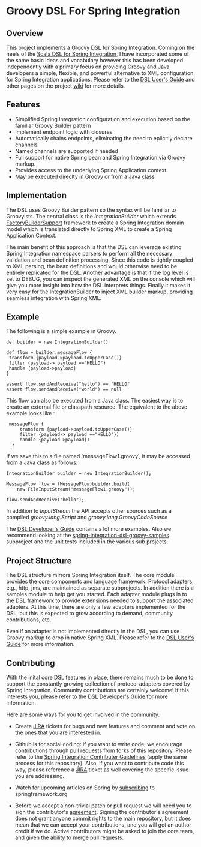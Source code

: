 Groovy DSL For Spring Integration
=================================

## Overview
This project implements a Groovy DSL for Spring Integration. Coming on the heels of the [Scala DSL for Spring Integration](https://github.com/SpringSource/spring-integration-dsl-scala), I have incorporated some of the same basic ideas and vocabulary however this has been developed independently with a primary focus on providing Groovy and Java developers a simple, flexible, and powerful alternative to XML configuration for Spring Integration applications. Please refer to the [DSL User's Guide](https://github.com/SpringSource/spring-integration-dsl-groovy/wiki/DSL-User's-Guide) and other pages on the project [wiki](https://github.com/SpringSource/spring-integration-dsl-groovy/wiki) for more details.

## Features
* Simplified Spring Integration configuration and execution based on the familiar Groovy Builder pattern
* Implement endpoint logic with closures
* Automatically chains endpoints, eliminating the need to eplicitly declare channels
* Named channels are supported if needed
* Full support for native Spring bean and Spring Integration via Groovy markup. 
* Provides access to the underlying Spring Application context
* May be executed direclty in Groovy or from a Java class

## Implementation
The DSL uses Groovy Builder pattern so the syntax will be familiar to Groovyists. The central class is the *IntegrationBuilder* which extends  [FactoryBuilderSupport](http://groovy.codehaus.org/FactoryBuilderSupport) framework to create a Spring Integration domain model which is translated directly to Spring XML to create a Spring Application Context. 

The main benefit of this approach is that the DSL can leverage existing Spring Integration namespace parsers to perform all the necessary validation and bean definition processing. Since this code is tightly coupled to XML parsing, the bean definitions and would otherwise need to be entirely replicated for the DSL. Another advantage is that if the log level is set to DEBUG, you can inspect the generated XML on the console which will give you more insight into how the DSL interprets things. Finally it makes it very easy for the IntegrationBuilder to inject XML builder markup, providing seamless integration with Spring XML.

## Example

The following is a simple example in Groovy.

    def builder = new IntegrationBuilder()

    def flow = builder.messageFlow {
	 transform {payload->payload.toUpperCase()}
	 filter {payload-> payload =="HELLO"}
	 handle {payload->payload}
    }

    assert flow.sendAndReceive("hello") == "HELLO"
    assert flow.sendAndReceive("world") == null


This flow can also be executed from a Java class. The easiest way is to create an external file or classpath resource. The equivalent to the above example looks like :

     messageFlow {
	     transform {payload->payload.toUpperCase()}
	     filter {payload-> payload =="HELLO"})
	     handle {payload->payload})
      }

If we save this to a file named 'messageFlow1.groovy', it may be accessed from a Java class as follows:

    IntegrationBuilder builder = new IntegrationBuilder();
    
    MessageFlow flow = (MessageFlow)builder.build(
    	new FileInputStream("messageFlow1.groovy"));
    	
    flow.sendAndReceive("hello");
    
In addition to *InputStream* the API accepts other sources such as a compiled *groovy.lang.Script* and *groovy.lang.GroovyCodeSource*

 The [DSL Developer's Guide](https://github.com/SpringSource/spring-integration-dsl-groovy/wiki/DSL-Developer's-Guide) contains a lot more examples. Also we recommend looking at the [spring-integration-dsl-groovy-samples](https://github.com/SpringSource/spring-integration-dsl-groovy/tree/master/spring-integration-dsl-groovy-samples) subproject and the unit tests included in the various sub projects. 


## Project Structure

The DSL structure mirrors Spring Integration itself. The core module provides the core components and language framework. Protocol adapters, e.g., http, jms, are maintained as separate subprojects. In addition there is a samples module to help get you started. Each adapter module plugs in to the DSL framework to provide extensions needed to support the associated adapters. At this time, there are only a few adapters implemented for the DSL, but this is expected to grow according to demand, community contributions, etc.  

Even if an adapter is not implemented directly in the DSL, you can use Groovy markup to drop in native Spring XML. Please refer to the [DSL User's Guide](https://github.com/SpringSource/spring-integration-dsl-groovy/wiki/DSL-User's-Guide) for more information.

## Contributing 

With the inital core DSL features in place, there remains much to be done to support the constantly growing collection of protocol adapters covered by Spring Integration. Community contributions are certainly welcome! If this interests you, please refer to the [DSL Developer's Guide](https://github.com/SpringSource/spring-integration-dsl-groovy/wiki/DSL-Developer's-Guide) for more information.

Here are some ways for you to get involved in the community:

* Create [JIRA](https://jira.springsource.org/browse/INTDSLGROOVY) tickets for bugs and new features and comment and vote on the ones that you are interested in.

* Github is for social coding: if you want to write code, we encourage contributions through pull requests from forks of this repository. Please refer to the [Spring Integration Contributer Guidelines](https://github.com/SpringSource/spring-integration/wiki/Contributor-Guidelines) (apply the same process for this repository). Also, if you want to contribute code this way, please reference a [JIRA](https://jira.springsource.org/browse/INTDSLGROOVY) ticket as well covering the specific issue you are addressing.

* Watch for upcoming articles on Spring by [subscribing](www.springsource.org/node/feed) to springframework.org

* Before we accept a non-trivial patch or pull request we will need you to sign the contributor's [agreement](https://support.springsource.com/spring_committer_signup). Signing the contributor's agreement does not grant anyone commit rights to the main repository, but it does mean that we can accept your contributions, and you will get an author credit if we do. Active contributors might be asked to join the core team, and given the ability to merge pull requests.